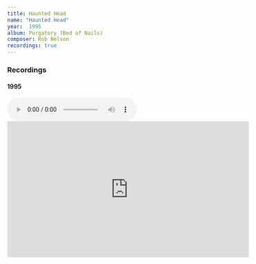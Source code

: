 ```yaml
---
title: Haunted Head
name: "Haunted Head"
year:  1995
album: Purgatory (Bed of Nails)
composer: Rob Nelson
recordings: true
---
```


<h3>Recordings</h3>

<h4>1995</h4>
<audio controls="">
  <source src="http://walterklang.com/mp3/1994-11-28/Haunted%20Head/Haunted_Head.mp3" type="audio/mpeg">
  <a href="http://walterklang.com/mp3/1994-11-28/Haunted%20Head/Haunted_Head.mp3">Haunted_Head.mp3</a>
</audio>

<iframe width="560" height="315" src="https://www.youtube.com/embed/2gN5nsavTmc" frameborder="0" allow="accelerometer; autoplay; encrypted-media; gyroscope; picture-in-picture" allowfullscreen></iframe>

